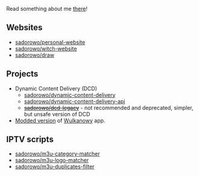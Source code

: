 Read something about me [there](https://sador.me)!

## Websites
- [sadorowo/personal-website](https://github.com/sadorowo/personal-website)
- [sadorowo/witch-website](https://github.com/sadorowo/witch-website)
- [sadorowo/draw](https://github.com/sadorowo/draw)

## Projects
- Dynamic Content Delivery (DCD)
  - [sadorowo/dynamic-content-delivery](https://github.com/sadorowo/dynamic-content-delivery)
  - [sadorowo/dynamic-content-delivery-api](https://github.com/sadorowo/dynamic-content-delivery-api)
  - ~~[sadorowo/dcd-legacy](https://github.com/sadorowo/dcd-legacy)~~ - not recommended and deprecated, simpler, but unsafe version of DCD
- [Modded version](https://github.com/sadorowo/wulkanowy-mod) of [Wulkanowy](https://github.com/wulkanowy/wulkanowy) app.

## IPTV scripts
- [sadorowo/m3u-category-matcher](https://github.com/sadorowo/m3u-category-matcher)
- [sadorowo/m3u-logo-matcher](https://github.com/sadorowo/m3u-logo-matcher)
- [sadorowo/m3u-duplicates-filter](https://github.com/sadorowo/m3u-duplicates-filter)
